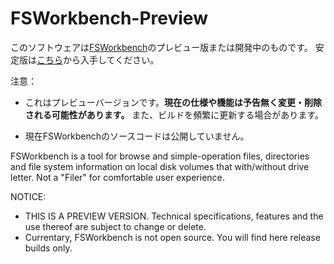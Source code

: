 # FSWorkbench-Preview

このソフトウェアは[FSWorkbench](https://github.com/yamashita-software-works/FSWorkbench/releases)のプレビュー版または開発中のものです。
安定版は[こちら](https://github.com/yamashita-software-works/FSWorkbench/releases)から入手してください。

注意：
- これはプレビューバージョンです。**現在の仕様や機能は予告無く変更・削除される可能性があります。** また、ビルドを頻繁に更新する場合があります。

- 現在FSWorkbenchのソースコードは公開していません。

FSWorkbench is a tool for browse and simple-operation files, directories and file system information on local disk volumes that with/without drive letter. Not a "Filer" for comfortable user experience.


NOTICE:   
- THIS IS A PREVIEW VERSION. Technical specifications, features and the use thereof are subject to change or delete.
- Currentary, FSWorkbench is not open source. You will find here release builds only.
